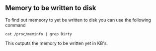 ## Memory to be written to disk

To find out memeory to yet be written to disk you can use the following command

```
cat /proc/meminfo | grep Dirty
```

This outputs the memory to be written yet in KB's.
